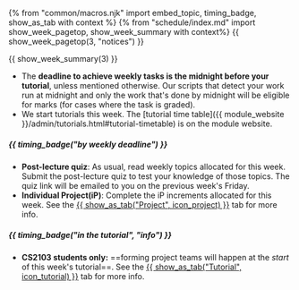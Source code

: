 {% from "common/macros.njk" import embed_topic, timing_badge, show_as_tab with context %}
{% from "schedule/index.md" import show_week_pagetop, show_week_summary with context%}
{{ show_week_pagetop(3, "notices") }}

{{ show_week_summary(3) }}


<box type="warning">

* The **deadline to achieve weekly tasks is the midnight before your tutorial**, unless mentioned otherwise. Our scripts that detect your work run at midnight and only the work that's done by midnight will be eligible for marks (for cases where the task is graded).
* We start tutorials this week. The [tutorial time table]({{ module_website }}/admin/tutorials.html#tutorial-timetable) is on the module website.
</box>

##### {{ timing_badge("by <tooltip content='2359 immediately _before_ your tutorial'>weekly deadline</tooltip>") }}

* **Post-lecture quiz**: As usual, read weekly topics allocated for this week. Submit the post-lecture quiz to test your knowledge of those topics. The quiz link will be emailed to you on the previous week's Friday.
* **Individual Project(iP)**: Complete the iP increments allocated for this week. See the [{{ show_as_tab("Project", icon_project) }}](project.html)&nbsp;tab for more info.

##### {{ timing_badge("in the tutorial", "info") }}

* **CS2103 students only:** ==forming project teams will happen at the _start_ of this week's tutorial==. See the [{{ show_as_tab("Tutorial", icon_tutorial) }}](project.html)&nbsp;tab for more info.
